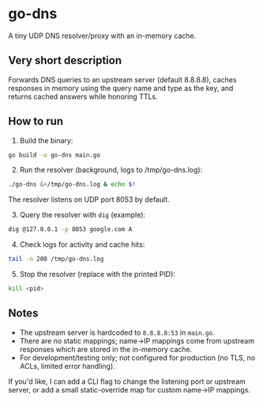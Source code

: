 # go-dns

A tiny UDP DNS resolver/proxy with an in-memory cache.

## Very short description

Forwards DNS queries to an upstream server (default 8.8.8.8), caches responses in memory using the query name and type as the key, and returns cached answers while honoring TTLs.

## How to run

1. Build the binary:

```bash
go build -o go-dns main.go
```

2. Run the resolver (background, logs to /tmp/go-dns.log):

```bash
./go-dns &>/tmp/go-dns.log & echo $!
```

The resolver listens on UDP port 8053 by default.

3. Query the resolver with `dig` (example):

```bash
dig @127.0.0.1 -p 8053 google.com A
```

4. Check logs for activity and cache hits:

```bash
tail -n 200 /tmp/go-dns.log
```

5. Stop the resolver (replace <pid> with the printed PID):

```bash
kill <pid>
```

## Notes

- The upstream server is hardcoded to `8.8.8.8:53` in `main.go`.
- There are no static mappings; name→IP mappings come from upstream responses which are stored in the in-memory cache.
- For development/testing only; not configured for production (no TLS, no ACLs, limited error handling).

If you'd like, I can add a CLI flag to change the listening port or upstream server, or add a small static-override map for custom name→IP mappings.
